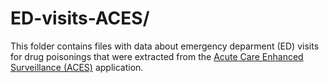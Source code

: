 # ED-visits-ACES/ 

This folder contains files with data about emergency deparment (ED) visits for drug poisonings that were extracted from the [Acute Care Enhanced Surveillance (ACES)](https://www.kflaphi.ca/acute-care-enhanced-surveillance/) application.
